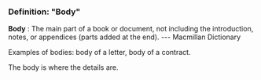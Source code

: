 ### Definition: "Body"

**Body**
: The main part of a book or document, not including the introduction,
notes, or appendices (parts added at the end). --- Macmillan Dictionary

Examples of bodies: body of a letter, body of a contract.

The body is where the details are.

